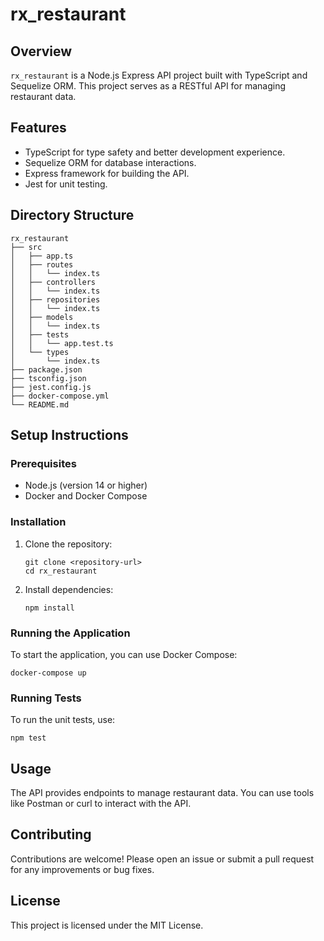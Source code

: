 # rx_restaurant

## Overview
`rx_restaurant` is a Node.js Express API project built with TypeScript and Sequelize ORM. This project serves as a RESTful API for managing restaurant data.

## Features
- TypeScript for type safety and better development experience.
- Sequelize ORM for database interactions.
- Express framework for building the API.
- Jest for unit testing.

## Directory Structure
```
rx_restaurant
├── src
│   ├── app.ts
│   ├── routes
│   │   └── index.ts
│   ├── controllers
│   │   └── index.ts
│   ├── repositories
│   │   └── index.ts
│   ├── models
│   │   └── index.ts
│   ├── tests
│   │   └── app.test.ts
│   └── types
│       └── index.ts
├── package.json
├── tsconfig.json
├── jest.config.js
├── docker-compose.yml
└── README.md
```

## Setup Instructions

### Prerequisites
- Node.js (version 14 or higher)
- Docker and Docker Compose

### Installation
1. Clone the repository:
   ```
   git clone <repository-url>
   cd rx_restaurant
   ```

2. Install dependencies:
   ```
   npm install
   ```

### Running the Application
To start the application, you can use Docker Compose:
```
docker-compose up
```

### Running Tests
To run the unit tests, use:
```
npm test
```

## Usage
The API provides endpoints to manage restaurant data. You can use tools like Postman or curl to interact with the API.

## Contributing
Contributions are welcome! Please open an issue or submit a pull request for any improvements or bug fixes.

## License
This project is licensed under the MIT License.